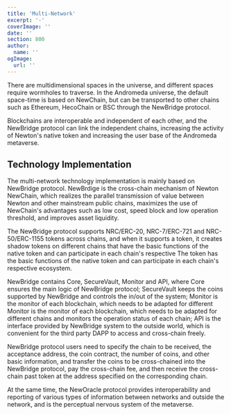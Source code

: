 ```yaml
---
title: 'Multi-Network'
excerpt: '-'
coverImage: ''
date: ''
section: 800
author:
  name: ''
ogImage:
  url: ''
---
```


There are multidimensional spaces in the universe, and different spaces require wormholes to traverse. In the Andromeda universe, the default space-time is based on NewChain, but can be transported to other chains such as Ethereum, HecoChain or BSC through the NewBridge protocol.

Blockchains are interoperable and independent of each other, and the NewBridge protocol can link the independent chains, increasing the activity of Newton's native token and increasing the user base of the Andromeda metaverse.

## Technology Implementation

The multi-network technology implementation is mainly based on NewBridge protocol. NewBrdige is the cross-chain mechanism of Newton NewChain, which realizes the parallel transmission of value between Newton and other mainstream public chains, maximizes the use of NewChain's advantages such as low cost, speed block and low operation threshold, and improves asset liquidity.

The NewBridge protocol supports NRC/ERC-20, NRC-7/ERC-721 and NRC-50/ERC-1155 tokens across chains, and when it supports a token, it creates shadow tokens on different chains that have the basic functions of the native token and can participate in each chain's respective The token has the basic functions of the native token and can participate in each chain's respective ecosystem.

NewBridge contains Core, SecureVault, Monitor and API, where Core ensures the main logic of NewBridge protocol; SecureVault keeps the coins supported by NewBridge and controls the in/out of the system; Monitor is the monitor of each blockchain, which needs to be adapted for different Monitor is the monitor of each blockchain, which needs to be adapted for different chains and monitors the operation status of each chain; API is the interface provided by NewBridge system to the outside world, which is convenient for the third party DAPP to access and cross-chain freely.

NewBridge protocol users need to specify the chain to be received, the acceptance address, the coin contract, the number of coins, and other basic information, and transfer the coins to be cross-chained into the NewBridge protocol, pay the cross-chain fee, and then receive the cross-chain past token at the address specified on the corresponding chain.

At the same time, the NewOracle protocol provides interoperability and reporting of various types of information between networks and outside the network, and is the perceptual nervous system of the metaverse.

